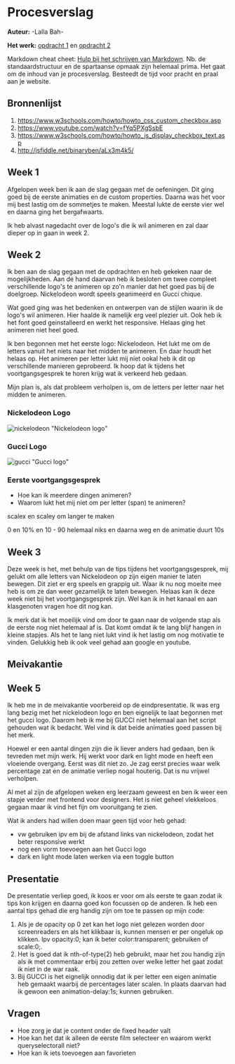 # Procesverslag
**Auteur:** -Lalla Bah-

**Het werk:** [opdracht 1](opdracht1/index.html) en [opdracht 2](opdracht2/index.html)


Markdown cheat cheet: [Hulp bij het schrijven van Markdown](https://github.com/adam-p/markdown-here/wiki/Markdown-Cheatsheet). Nb. de standaardstructuur en de spartaanse opmaak zijn helemaal prima. Het gaat om de inhoud van je procesverslag. Besteedt de tijd voor pracht en praal aan je website.



## Bronnenlijst
1. https://www.w3schools.com/howto/howto_css_custom_checkbox.asp
2. https://www.youtube.com/watch?v=fYq5PXgSsbE
3. https://www.w3schools.com/howto/howto_js_display_checkbox_text.asp
4. http://jsfiddle.net/binaryben/aLx3m4k5/



## Week 1

Afgelopen week ben ik aan de slag gegaan met de oefeningen. Dit ging goed bij de eerste animaties en de custom properties. Daarna was het voor mij best lastig om de sommetjes te maken. Meestal lukte de eerste vier wel en daarna ging het bergafwaarts. 

Ik heb alvast nagedacht over de logo's die ik wil animeren en zal daar dieper op in gaan in week 2. 

## Week 2
Ik ben aan de slag gegaan met de opdrachten en heb gekeken naar de mogelijkheden. Aan de hand daarvan heb ik besloten om twee compleet verschillende logo's te animeren op zo'n manier dat het goed pas bij de doelgroep. Nickelodeon wordt speels geanimeerd en Gucci chique.

Wat goed ging was het bedenken en ontwerpen van de stijlen waarin ik de logo's wil animeren. Hier haalde ik namelijk erg veel plezier uit. Ook heb ik het font goed geinstalleerd en werkt het responsive. Helaas ging het animeren niet heel goed. 

Ik ben begonnen met het eerste logo: Nickelodeon. Het lukt me om de letters vanuit het niets naar het midden te animeren. En daar houdt het helaas op. Het animeren per letter lukt mij niet ookal heb ik dit op verschillende manieren geprobeerd. Ik hoop dat ik tijdens het voortgangsgesprek te horen krijg wat ik verkeerd heb gedaan. 

Mijn plan is, als dat probleem verholpen is, om de letters per letter naar het midden te animeren. 

### Nickelodeon Logo
![nickelodeon](images/Logo's_FvD_Lalla-01.png) "Nickelodeon logo"

### Gucci Logo
![gucci](images/Logo's_FvD_Lalla-02.png) "Gucci logo"

### Eerste voortgangsgesprek
- Hoe kan ik meerdere dingen animeren?
- Waarom lukt het mij niet om per letter (span) te animeren?

scalex en scaley om langer te maken

0 en 10% en 10 - 90 helemaal niks en daarna weg
en de animatie duurt 10s

## Week 3

Deze week is het, met behulp van de tips tijdens het voortgangsgesprek, mij gelukt om alle letters van Nickelodeon op zijn eigen manier te laten bewegen. Dit ziet er erg speels en grappig uit. Waar ik nu nog moeite mee heb is om ze dan weer gezamelijk te laten bewegen. Helaas kan ik deze week niet bij het voortgangsgesprek zijn. Wel kan ik in het kanaal en aan klasgenoten vragen hoe dit nog kan.

Ik merk dat ik het moeilijk vind om door te gaan naar de volgende stap als de eerste nog niet helemaal af is. Dat komt omdat ik te lang blijf hangen in kleine stapjes. Als het te lang niet lukt vind ik het lastig om nog motivatie te vinden. Gelukkig heb ik ook veel gehad aan google en youtube.

## Meivakantie

## Week 5

Ik heb me in de meivakantie voorbereid op de eindpresentatie. Ik was erg lang bezig met het nickelodeon logo en ben eignelijk te laat begonnen met het gucci logo. Daarom heb ik me bij GUCCI niet helemaal aan het script gehouden wat ik bedacht. Wel vind ik dat beide animaties goed passen bij het merk.

Hoewel er een aantal dingen zijn die ik liever anders had gedaan, ben ik tevreden met mijn werk. Hij werkt voor dark en light mode en heeft een vloeiende overgang. Eerst was dit niet zo. Je zag eerst precies waar welk percentage zat en de animatie verliep nogal houterig. Dat is nu vrijwel verholpen.

Al met al zijn de afgelopen weken erg leerzaam geweest en ben ik weer een stapje verder met frontend voor designers. Het is niet geheel vlekkeloos gegaan maar ik vind het fijn om vooruitgang te zien. 

Wat ik anders had willen doen maar geen tijd voor heb gehad:
- vw gebruiken ipv em bij de afstand links van nickelodeon, zodat het beter responsive werkt
- nog een vorm toevoegen aan het Gucci logo
- dark en light mode laten werken via een toggle button

## Presentatie

De presentatie verliep goed, ik koos er voor om als eerste te gaan zodat ik tips kon krijgen en daarna goed kon focussen op de anderen. Ik heb een aantal tips gehad die erg handig zijn om toe te passen op mijn code:

1. Als je de opacity op 0 zet kan het logo niet gelezen worden door screenreaders en als het klikbaar is, kunnen mensen er per ongeluk op klikken. Ipv opacity:0; kan ik beter color:transparent; gebruiken of scale:0;.
2. Het is goed dat ik nth-of-type(2) heb gebruikt, maar het zou handig zijn als ik met commentaar erbij zou zetten over welke letter het gaat zodat ik niet in de war raak.
3. Bij GUCCI is het eignelijk onnodig dat ik per letter een eigen animatie heb gemaakt waarbij de percentages later scalen. In plaats daarvan had ik gewoon een animation-delay:1s; kunnen gebruiken. 


## Vragen
- Hoe zorg je dat je content onder de fixed header valt
- Hoe kan het dat ik alleen de eerste film selecteer en waarom werkt queryselectorall niet?
- Hoe kan ik iets toevoegen aan favorieten